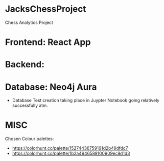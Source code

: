 # JacksChessProject
Chess Analytics Project

# Frontend: React App


# Backend:


# Database: Neo4j Aura 

- Database Test creation taking place in Juypter Notebook going relatively successfully atm.


# MISC
Chosen Colour palettes:
- https://colorhunt.co/palette/15274436759161d2b49dfdc7
- https://colorhunt.co/palette/1b2a4946588100909ec9d1d3

